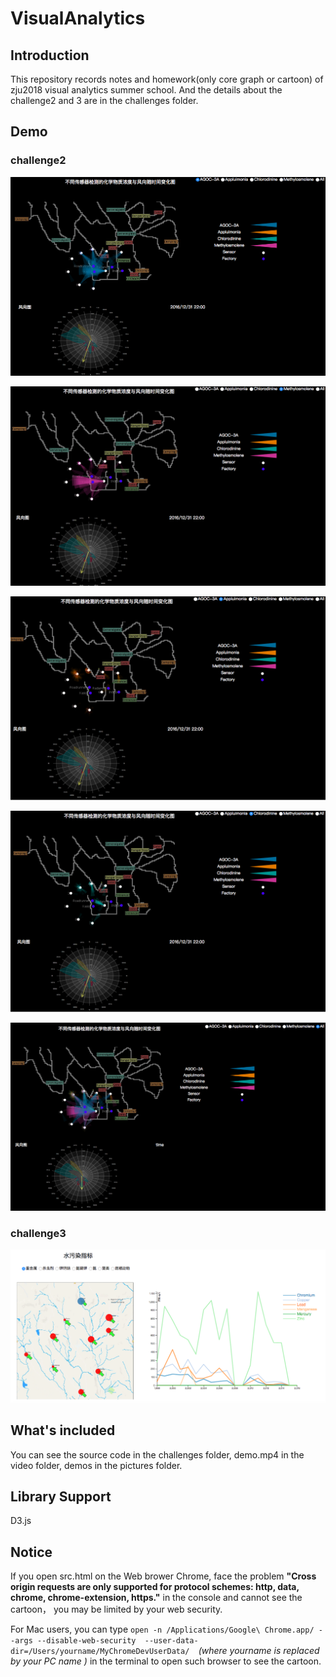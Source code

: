 # VisualAnalytics
## Introduction

This repository records notes and homework(only core graph or cartoon) of zju2018 visual analytics summer school. And the details about the challenge2 and 3 are in the challenges folder.

## Demo

### challenge2

![AGOC-3A](pictures/AGOC-3A.png)

![Methylosmolene](pictures/Methylosmolene.png)

![Appluimonia](pictures/Appluimonia.png)

![Chlorodinine](pictures/Chlorodinine.png)

![All](pictures/All.png)


### challenge3

![demo](pictures/demo.png)



## What's included

You can see the source code in the challenges folder, demo.mp4  in the video folder, demos in the pictures folder.



## Library Support

D3.js



## Notice

If you open src.html on the Web brower Chrome, face the problem **"Cross origin requests are only supported for protocol schemes: http, data, chrome, chrome-extension, https."**  in the console and cannot see the cartoon， you may be limited by your web security.

For Mac users, you can type `open -n /Applications/Google\ Chrome.app/ --args --disable-web-security  --user-data-dir=/Users/yourname/MyChromeDevUserData/  `*(where yourname is replaced by your PC name )* in the terminal to open such browser to see the cartoon.

